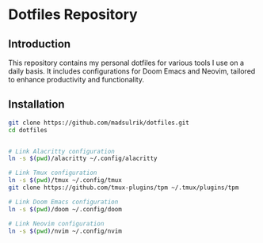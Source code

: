 # Dotfiles Repository

## Introduction

This repository contains my personal dotfiles for various tools I use on a daily basis. It includes configurations for Doom Emacs and Neovim, tailored to enhance productivity and functionality.


## Installation

```bash
git clone https://github.com/madsulrik/dotfiles.git
cd dotfiles


# Link Alacritty configuration
ln -s $(pwd)/alacritty ~/.config/alacritty

# Link Tmux configuration
ln -s $(pwd)/tmux ~/.config/tmux
git clone https://github.com/tmux-plugins/tpm ~/.tmux/plugins/tpm

# Link Doom Emacs configuration
ln -s $(pwd)/doom ~/.config/doom

# Link Neovim configuration
ln -s $(pwd)/nvim ~/.config/nvim
```

